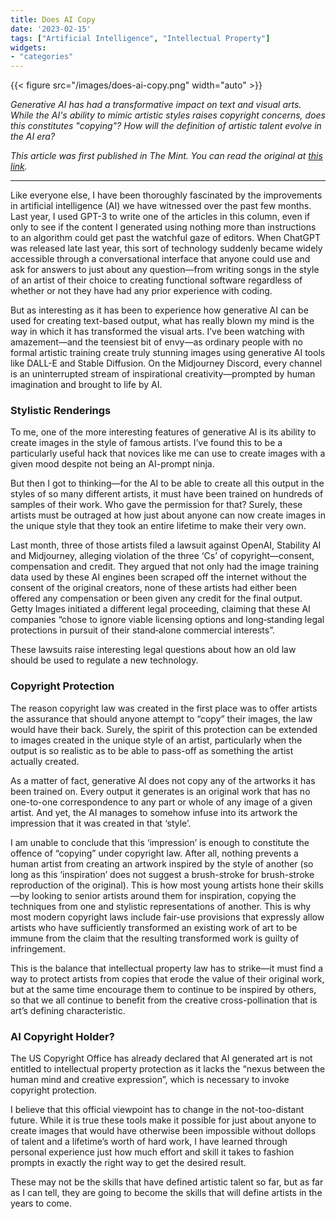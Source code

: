 ```yaml
---
title: Does AI Copy
date: '2023-02-15'
tags: ["Artificial Intelligence", "Intellectual Property"]
widgets: 
- "categories"
---
```


{{< figure src="/images/does-ai-copy.png" width="auto" >}}

*Generative AI has had a transformative impact on text and visual arts. While the AI's ability to mimic artistic styles raises copyright concerns, does this constitutes "copying"? How will the definition of artistic talent evolve in the AI era?*

<!--more-->
*This article was first published in The Mint. You can read the original at [this link](https://www.livemint.com/opinion/columns/generative-ai-prompts-serious-questions-of-copyright-11676398657961.html).*

---

Like everyone else, I have been thoroughly fascinated by the improvements in artificial intelligence (AI) we have witnessed over the past few months. Last year, I used GPT-3 to write one of the articles in this column, even if only to see if the content I generated using nothing more than instructions to an algorithm could get past the watchful gaze of editors. When ChatGPT was released late last year, this sort of technology suddenly became widely accessible through a conversational interface that anyone could use and ask for answers to just about any question—from writing songs in the style of an artist of their choice to creating functional software regardless of whether or not they have had any prior experience with coding.

But as interesting as it has been to experience how generative AI can be used for creating text-based output, what has really blown my mind is the way in which it has transformed the visual arts. I’ve been watching with amazement—and the teensiest bit of envy—as ordinary people with no formal artistic training create truly stunning images using generative AI tools like DALL-E and Stable Diffusion. On the Midjourney Discord, every channel is an uninterrupted stream of inspirational creativity—prompted by human imagination and brought to life by AI.

### Stylistic Renderings

To me, one of the more interesting features of generative AI is its ability to create images in the style of famous artists. I’ve found this to be a particularly useful hack that novices like me can use to create images with a given mood despite not being an AI-prompt ninja.

But then I got to thinking—for the AI to be able to create all this output in the styles of so many different artists, it must have been trained on hundreds of samples of their work. Who gave the permission for that? Surely, these artists must be outraged at how just about anyone can now create images in the unique style that they took an entire lifetime to make their very own.

Last month, three of those artists filed a lawsuit against OpenAI, Stability AI and Midjourney, alleging violation of the three ‘Cs’ of copyright—consent, compensation and credit. They argued that not only had the image training data used by these AI engines been scraped off the internet with­out the con­sent of the orig­i­nal creators, none of these artists had either been offered any compensation or been given any credit for the final output. Getty Images initiated a different legal proceeding, claiming that these AI companies “chose to ignore viable licensing options and long‑standing legal protections in pursuit of their stand‑alone commercial interests”.

These lawsuits raise interesting legal questions about how an old law should be used to regulate a new technology.

### Copyright Protection

The reason copyright law was created in the first place was to offer artists the assurance that should anyone attempt to “copy” their images, the law would have their back. Surely, the spirit of this protection can be extended to images created in the unique style of an artist, particularly when the output is so realistic as to be able to pass-off as something the artist actually created.

As a matter of fact, generative AI does not copy any of the artworks it has been trained on. Every output it generates is an original work that has no one-to-one correspondence to any part or whole of any image of a given artist. And yet, the AI manages to somehow infuse into its artwork the impression that it was created in that ‘style’.

I am unable to conclude that this ‘impression’ is enough to constitute the offence of “copying” under copyright law. After all, nothing prevents a human artist from creating an artwork inspired by the style of another (so long as this ‘inspiration’ does not suggest a brush-stroke for brush-stroke reproduction of the original). This is how most young artists hone their skills—by looking to senior artists around them for inspiration, copying the techniques from one and stylistic representations of another. This is why most modern copyright laws include fair-use provisions that expressly allow artists who have sufficiently transformed an existing work of art to be immune from the claim that the resulting transformed work is guilty of infringement.

This is the balance that intellectual property law has to strike—it must find a way to protect artists from copies that erode the value of their original work, but at the same time encourage them to continue to be inspired by others, so that we all continue to benefit from the creative cross-pollination that is art’s defining characteristic.

### AI Copyright Holder?

The US Copyright Office has already declared that AI generated art is not entitled to intellectual property protection as it lacks the “nexus between the human mind and creative expression”, which is necessary to invoke copyright protection.

I believe that this official viewpoint has to change in the not-too-distant future. While it is true these tools make it possible for just about anyone to create images that would have otherwise been impossible without dollops of talent and a lifetime’s worth of hard work, I have learned through personal experience just how much effort and skill it takes to fashion prompts in exactly the right way to get the desired result.

These may not be the skills that have defined artistic talent so far, but as far as I can tell, they are going to become the skills that will define artists in the years to come.
